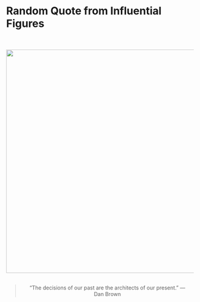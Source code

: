 # Random Quote from Influential Figures

<div align="center">
  <br>
  <br>
  <a href="https://en.wikipedia.org/wiki/Dan_Brown" title="Dan Brown - Wikipedia"><img src="https://upload.wikimedia.org/wikipedia/commons/8/8b/Dan_Brown_bookjacket_cropped.jpg" width="600px"></a>
  <br>
  <br>
  <blockquote>&ldquo;The decisions of our past are the architects of our present.&rdquo; &mdash; <footer>Dan Brown</footer></blockquote>
</div>
  